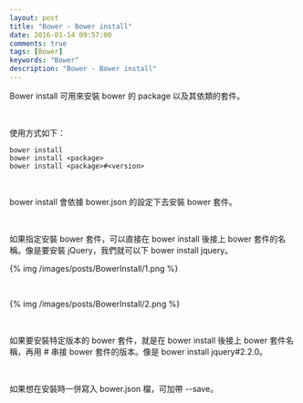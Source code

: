 ```yaml
---
layout: post
title: "Bower - Bower install"
date: 2016-01-14 09:57:00
comments: true
tags: [Bower]
keywords: "Bower"
description: "Bower - Bower install"
---
```


Bower install 可用來安裝 bower 的 package 以及其依類的套件。

<!-- More -->

<br/>


使用方式如下：  

    bower install
    bower install <package>
    bower install <package>#<version>

<br/>


bower install 會依據 bower.json 的設定下去安裝 bower 套件。  

<br/>


如果指定安裝 bower 套件，可以直接在 bower install 後接上 bower 套件的名稱。像是要安裝 jQuery，我們就可以下 bower install jquery。  

{% img /images/posts/BowerInstall/1.png %}

<br/>


{% img /images/posts/BowerInstall/2.png %}

<br/>


如果要安裝特定版本的 bower 套件，就是在 bower install 後接上 bower 套件名稱，再用 # 串接 bower 套件的版本。像是 bower install jquery#2.2.0。  

<br/>


如果想在安裝時一併寫入 bower.json 檔，可加帶 --save。  
